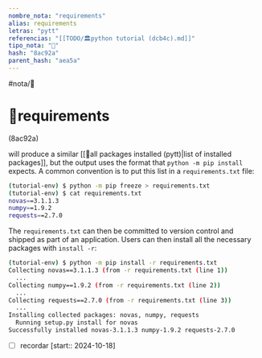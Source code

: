 ```yaml
---
nombre_nota: "requirements"
alias: requirements
letras: "pytt"
referencias: "[[TODO/🏛️python tutorial (dcb4c).md]]"
tipo_nota: "📑"
hash: "8ac92a"
parent_hash: "aea5a"
---
```


#nota/📑

# 📑requirements
<div class="hash">(8ac92a)</div>


will produce a similar [[📑all packages installed (pytt)|list of installed packages]], but the output uses the format that `python -m pip install` expects. A common convention is to put this list in a `requirements.txt` file:
```bash
(tutorial-env) $ python -m pip freeze > requirements.txt
(tutorial-env) $ cat requirements.txt
novas==3.1.1.3
numpy==1.9.2
requests==2.7.0
```

The `requirements.txt` can then be committed to version control and shipped as part of an application. Users can then install all the necessary packages with `install -r`:

```bash
(tutorial-env) $ python -m pip install -r requirements.txt
Collecting novas==3.1.1.3 (from -r requirements.txt (line 1))
  ...
Collecting numpy==1.9.2 (from -r requirements.txt (line 2))
  ...
Collecting requests==2.7.0 (from -r requirements.txt (line 3))
  ...
Installing collected packages: novas, numpy, requests
  Running setup.py install for novas
Successfully installed novas-3.1.1.3 numpy-1.9.2 requests-2.7.0
```
- [ ] recordar  [start:: 2024-10-18]
